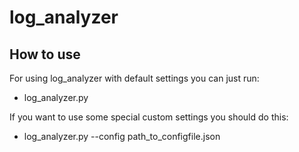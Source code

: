 # log_analyzer
## How to use

For using log_analyzer with default settings you can just run:
- log_analyzer.py

If you want to use some special custom settings you should do this:
- log_analyzer.py --config path_to_configfile.json
